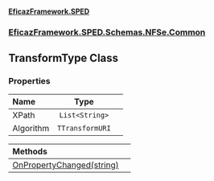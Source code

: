 #### [EficazFramework.SPED](EficazFrameworkSPED.md 'EficazFramework SPED')
### [EficazFramework.SPED.Schemas.NFSe.Common](EficazFramework.SPED.Schemas.NFSe.Common.md 'EficazFramework.SPED.Schemas.NFSe.Common')

## TransformType Class
### Properties

| Name | Type | |
| :--- | :---: | :--- |
| XPath | `List<String>` |  |
| Algorithm | `TTransformURI` |  |

| Methods | |
| :--- | :--- |
| [OnPropertyChanged(string)](EficazFramework.SPED.Schemas.NFSe.Common/TransformType/OnPropertyChanged(string).md 'EficazFramework.SPED.Schemas.NFSe.Common.TransformType.OnPropertyChanged(string)') | |
